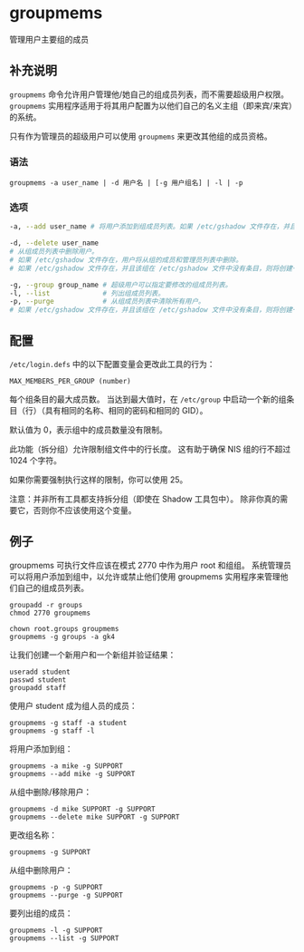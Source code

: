 groupmems
===

管理用户主要组的成员

## 补充说明

`groupmems` 命令允许用户管理他/她自己的组成员列表，而不需要超级用户权限。`groupmems` 实用程序适用于将其用户配置为以他们自己的名义主组（即来宾/来宾）的系统。

只有作为管理员的超级用户可以使用 `groupmems` 来更改其他组的成员资格。

### 语法

```shell
groupmems -a user_name | -d 用户名 | [-g 用户组名] | -l | -p
```

### 选项

```bash
-a, --add user_name # 将用户添加到组成员列表。如果 /etc/gshadow 文件存在，并且该组在 /etc/gshadow 文件中没有条目，则将创建一个新条目。

-d, --delete user_name
# 从组成员列表中删除用户。
# 如果 /etc/gshadow 文件存在，用户将从组的成员和管理员列表中删除。
# 如果 /etc/gshadow 文件存在，并且该组在 /etc/gshadow 文件中没有条目，则将创建一个新条目。

-g, --group group_name # 超级用户可以指定要修改的组成员列表。
-l, --list             # 列出组成员列表。
-p, --purge            # 从组成员列表中清除所有用户。
# 如果 /etc/gshadow 文件存在，并且该组在 /etc/gshadow 文件中没有条目，则将创建一个新条目。
```

## 配置

`/etc/login.defs` 中的以下配置变量会更改此工具的行为：

```shell
MAX_MEMBERS_PER_GROUP (number)
```

每个组条目的最大成员数。 当达到最大值时，在 `/etc/group` 中启动一个新的组条目（行）（具有相同的名称、相同的密码和相同的 GID）。

默认值为 0，表示组中的成员数量没有限制。

此功能（拆分组）允许限制组文件中的行长度。 这有助于确保 NIS 组的行不超过 1024 个字符。

如果你需要强制执行这样的限制，你可以使用 25。

注意：并非所有工具都支持拆分组（即使在 Shadow 工具包中）。 除非你真的需要它，否则你不应该使用这个变量。

## 例子

groupmems 可执行文件应该在模式 2770 中作为用户 root 和组组。 系统管理员可以将用户添加到组中，以允许或禁止他们使用 groupmems 实用程序来管理他们自己的组成员列表。

```shell
groupadd -r groups
chmod 2770 groupmems

chown root.groups groupmems
groupmems -g groups -a gk4
```

让我们创建一个新用户和一个新组并验证结果：

```shell
useradd student
passwd student
groupadd staff
```

使用户 student 成为组人员的成员：

```shell
groupmems -g staff -a student
groupmems -g staff -l 
```

将用户添加到组：

```shell
groupmems -a mike -g SUPPORT
groupmems --add mike -g SUPPORT 
```

从组中删除/移除用户：

```shell
groupmems -d mike SUPPORT -g SUPPORT
groupmems --delete mike SUPPORT -g SUPPORT
```

更改组名称：

```shell
groupmems -g SUPPORT
```

从组中删除用户：

```shell
groupmems -p -g SUPPORT
groupmems --purge -g SUPPORT
```

要列出组的成员：

```shell
groupmems -l -g SUPPORT
groupmems --list -g SUPPORT
```

